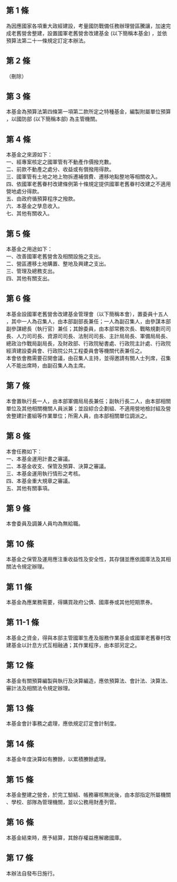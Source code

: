 第 1 條
-------
為因應國家各項重大政經建設，考量國防戰備任務辦理營區騰讓，加速完  
成老舊營舍整建，設置國軍老舊營舍改建基金 (以下簡稱本基金) ，並依  
預算法第二十一條規定訂定本辦法。

第 2 條
-------
（刪除）

第 3 條
-------
本基金為預算法第四條第一項第二款所定之特種基金，編製附屬單位預算  
，以國防部 (以下簡稱本部) 為主管機關。

第 4 條
-------
本基金之來源如下：  
一、經專案核定之國軍管有不動產作價撥充數。  
二、前款不動產之處分、收益或有償撥用得款。  
三、國軍管有土地之地上物拆遷補償費、遷移地點整地等相關收入。  
四、依國軍老舊眷村改建條例第十條規定提供國軍老舊眷村改建之不適用  
    營地處分得款。  
五、由政府循預算程序之撥款。  
六、本基金之孳息收入。  
七、其他有關收入。

第 5 條
-------
本基金之用途如下：  
一、改善國軍老舊營舍及相關設施之支出。  
二、營區遷移土地購置、整地及興建之支出。  
三、管理及總務支出。  
四、其他有關支出。

第 6 條
-------
本基金設國軍老舊營舍改建基金管理會（以下簡稱本會），置委員十五人  
，其中一人為召集人，由本部副部長兼任；一人為副召集人，由參謀本部  
副參謀總長（執行官）兼任；其餘委員，由本部常務次長、戰略規劃司司  
長、人力司司長、資源司司長、法制司司長、主計局局長、軍備局局長、  
總政治作戰局副局長，及財政部、行政院秘書處、行政院主計處、行政院  
經濟建設委員會、行政院公共工程委員會等機關代表兼任之。  
本會依會務需要召開會議，由召集人主持，並得邀請有關人士列席，召集  
人不能出席時，由副召集人為主席。

第 7 條
-------
本會置執行長一人，由本部軍備局局長兼任；副執行長二人，由本部相關  
單位及其他相關機關人員派兼；並設綜合企劃組、不適用營地檢討組及營  
舍整建計畫組等作業單位；所需人員，由本部相關單位調派之。

第 8 條
-------
本會任務如下：  
一、本基金運用計畫之審議。  
二、本基金收支、保管及預算、決算之審議。  
三、本基金運用執行情形之考核。  
四、本基金重大規章之審議。  
五、其他有關事項。

第 9 條
-------
本會委員及調兼人員均為無給職。

第 10 條
--------
本基金之保管及運用應注重收益性及安全性，其存儲並應依國庫法及其相  
關法令規定辦理。

第 11 條
--------
本基金為應業務需要，得購買政府公債、國庫券或其他短期票券。

第 11-1 條
----------
本基金之資金，得與本部主管國軍生產及服務作業基金或國軍老舊眷村改  
建基金以計息方式互相融通；其作業程序，由本部另定之。

第 12 條
--------
本基金有關預算編製與執行及決算編造，應依預算法、會計法、決算法、  
審計法及相關法令規定辦理。

第 13 條
--------
本基金會計事務之處理，應依規定訂定會計制度。

第 14 條
--------
本基金年度決算如有賸餘，以累積賸餘處理。

第 15 條
--------
本基金整建之營舍，於完工驗結、帳務審核無訛後，由本部指定所屬機關  
、學校、部隊為管理機關，並以公務用財產列管。

第 16 條
--------
本基金結束時，應予結算，其餘存權益應解繳國庫。

第 17 條
--------
本辦法自發布日施行。

